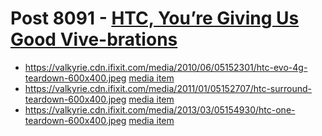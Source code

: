 # Post 8091 - [HTC, You’re Giving Us Good Vive-brations](https://www.ifixit.com/News/8091/htc-vive-teardown)

- https://valkyrie.cdn.ifixit.com/media/2010/06/05152301/htc-evo-4g-teardown-600x400.jpeg [media item](media-28543.md)
- https://valkyrie.cdn.ifixit.com/media/2011/01/05152707/htc-surround-teardown-600x400.jpeg [media item](media-28491.md)
- https://valkyrie.cdn.ifixit.com/media/2013/03/05154930/htc-one-teardown-600x400.jpeg [media item](media-28185.md)